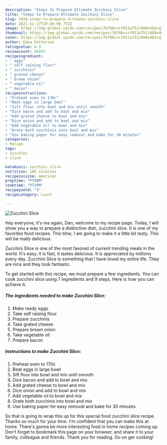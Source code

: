 ```yaml
---
description: "Steps to Prepare Ultimate Zucchini Slice"
title: "Steps to Prepare Ultimate Zucchini Slice"
slug: 3426-steps-to-prepare-ultimate-zucchini-slice
date: 2021-11-17T19:48:09.752Z
image: https://img-global.cpcdn.com/recipes/7b786cccf011a752/680x482cq70/zucchini-slice-recipe-main-photo.jpg
thumbnail: https://img-global.cpcdn.com/recipes/7b786cccf011a752/680x482cq70/zucchini-slice-recipe-main-photo.jpg
cover: https://img-global.cpcdn.com/recipes/7b786cccf011a752/680x482cq70/zucchini-slice-recipe-main-photo.jpg
author: Edna Patterson
ratingvalue: 4.3
reviewcount: 26433
recipeingredient:
- " eggs"
- " self raising flour"
- " zucchinis"
- " grated cheese"
- " brown onion"
- " vegetable oil"
- " bacon"
recipeinstructions:
- "Preheat oven to 170c"
- "Beat eggs in large bowl"
- "Sift flour into bowl and mix until smooth"
- "Dice bacon and add to bowl and mix"
- "Add grated cheese to bowl and mix"
- "Dice onion and add to bowl and mix"
- "Add vegetable oil to bowl and mix"
- "Grate both zucchinis into bowl and mix"
- "Use baking paper for easy removal and bake for 30 minutes"
categories:
- Recipe
tags:
- zucchini
- slice

katakunci: zucchini slice 
nutrition: 105 calories
recipecuisine: American
preptime: "PT40M"
cooktime: "PT39M"
recipeyield: "3"
recipecategory: Lunch

---
```



![Zucchini Slice](https://img-global.cpcdn.com/recipes/7b786cccf011a752/680x482cq70/zucchini-slice-recipe-main-photo.jpg)

Hey everyone, it's me again, Dan, welcome to my recipe page. Today, I will show you a way to prepare a distinctive dish, zucchini slice. It is one of my favorites food recipes. This time, I am going to make it a little bit tasty. This will be really delicious.

Zucchini Slice is one of the most favored of current trending meals in the world. It's easy, it is fast, it tastes delicious. It is appreciated by millions every day. Zucchini Slice is something that I have loved my entire life. They are nice and they look fantastic.




To get started with this recipe, we must prepare a few ingredients. You can cook zucchini slice using 7 ingredients and 9 steps. Here is how you can achieve it.

<!--inarticleads1-->

##### The ingredients needed to make Zucchini Slice:

1. Make ready  eggs
1. Take  self raising flour
1. Prepare  zucchinis
1. Take  grated cheese
1. Prepare  brown onion
1. Take  vegetable oil
1. Prepare  bacon




<!--inarticleads2-->

##### Instructions to make Zucchini Slice:

1. Preheat oven to 170c
1. Beat eggs in large bowl
1. Sift flour into bowl and mix until smooth
1. Dice bacon and add to bowl and mix
1. Add grated cheese to bowl and mix
1. Dice onion and add to bowl and mix
1. Add vegetable oil to bowl and mix
1. Grate both zucchinis into bowl and mix
1. Use baking paper for easy removal and bake for 30 minutes




So that is going to wrap this up for this special food zucchini slice recipe. Thanks so much for your time. I'm confident that you can make this at home. There's gonna be more interesting food in home recipes coming up. Don't forget to bookmark this page on your browser, and share it to your family, colleague and friends. Thank you for reading. Go on get cooking!
